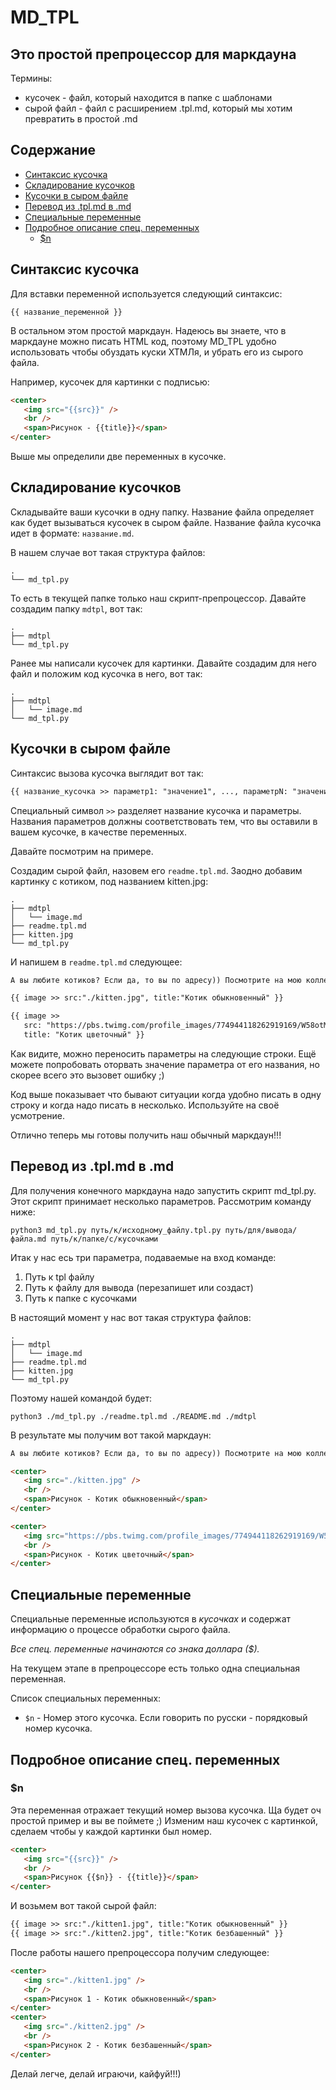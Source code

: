 # MD_TPL
## Это простой препроцессор для маркдауна

Термины:
- кусочек - файл, который находится в папке с шаблонами
- сырой файл - файл с расширением .tpl.md, который мы хотим превратить в простой .md

## Содержание
- [Синтаксис кусочка](#синтаксис-кусочка)
- [Складирование кусочков](#складирование-кусочков)
- [Кусочки в сыром файле](#кусочки-в-сыром-файле)
- [Перевод из .tpl.md в .md](#перевод-из-tplmd-в-md)
- [Специальные переменные](#специальные-переменные)
- [Подробное описание спец. переменных](#подробное-описание-спец-переменных)
   - [$n](#n)

## Синтаксис кусочка

Для вставки переменной используется следующий синтаксис:

`{{ название_переменной }}`

В остальном этом простой маркдаун. Надеюсь вы знаете, что в маркдауне можно писать HTML код, поэтому MD_TPL удобно использовать чтобы обуздать куски ХТМЛя, и убрать его из сырого файла.

Например, кусочек для картинки с подписью:
```html
<center>
   <img src="{{src}}" />
   <br />
   <span>Рисунок - {{title}}</span>
</center>
```

Выше мы определили две переменных в кусочке.

## Складирование кусочков

Складывайте ваши кусочки в одну папку. Название файла определяет как будет вызываться кусочек в сыром файле.
Название файла кусочка идет в формате: `название.md`.

В нашем случае вот такая структура файлов:

```
.
└── md_tpl.py
```

То есть в текущей папке только наш скрипт-препроцессор. Давайте создадим папку `mdtpl`, вот так:
```
.
├── mdtpl
└── md_tpl.py
```

Ранее мы написали кусочек для картинки. Давайте создадим для него файл и положим код кусочка в него, вот так:
```
.
├── mdtpl
│   └── image.md
└── md_tpl.py
```

## Кусочки в сыром файле

Синтаксис вызова кусочка выглядит вот так:
```markdown
{{ название_кусочка >> параметр1: "значение1", ..., параметрN: "значениеN" }}
```
Специальный символ `>>` разделяет название кусочка и параметры. Названия параметров должны соответствовать тем, что вы оставили в вашем кусочке, в качестве переменных.

Давайте посмотрим на примере.

Создадим сырой файл, назовем его `readme.tpl.md`. Заодно добавим картинку с котиком, под названием kitten.jpg:
```
.
├── mdtpl
│   └── image.md
├── readme.tpl.md
├── kitten.jpg
└── md_tpl.py
```

И напишем в `readme.tpl.md` следующее:
```markdown
А вы любите котиков? Если да, то вы по адресу)) Посмотрите на мою коллекцию:

{{ image >> src:"./kitten.jpg", title:"Котик обыкновенный" }}

{{ image >> 
   src: "https://pbs.twimg.com/profile_images/774944118262919169/W58otMNV_400x400.jpg", 
   title: "Котик цветочный" }}
```

Как видите, можно переносить параметры на следующие строки. Ещё можете попробовать оторвать значение параметра от его названия, но скорее всего это вызовет ошибку ;)

Код выше показывает что бывают ситуации когда удобно писать в одну строку и когда надо писать в несколько. Используйте на своё усмотрение.

Отлично теперь мы готовы получить наш обычный маркдаун!!!

## Перевод из .tpl.md в .md

Для получения конечного маркдауна надо запустить скрипт md_tpl.py. Этот скрипт принимает несколько параметров. Рассмотрим команду ниже:
```
python3 md_tpl.py путь/к/исходному_файлу.tpl.py путь/для/вывода/файла.md путь/к/папке/с/кусочками
```
Итак у нас есь три параметра, подаваемые на вход команде:
1. Путь к tpl файлу
2. Путь к файлу для вывода (перезапишет или создаст)
3. Путь к папке с кусочками

В настоящий момент у нас вот такая структура файлов:
```
.
├── mdtpl
│   └── image.md
├── readme.tpl.md
├── kitten.jpg
└── md_tpl.py
```

Поэтому нашей командой будет:
```
python3 ./md_tpl.py ./readme.tpl.md ./README.md ./mdtpl
```

В результате мы получим вот такой маркдаун:
```md
А вы любите котиков? Если да, то вы по адресу)) Посмотрите на мою коллекцию:

<center>
   <img src="./kitten.jpg" />
   <br />
   <span>Рисунок - Котик обыкновенный</span>
</center>

<center>
   <img src="https://pbs.twimg.com/profile_images/774944118262919169/W58otMNV_400x400.jpg" />
   <br />
   <span>Рисунок - Котик цветочный</span>
</center>
```

## Специальные переменные

Специальные переменные используются в *кусочках* и содержат информацию о процессе обработки сырого файла. 

*Все спец. переменные начинаются со знака доллара ($).*

На текущем этапе в препроцессоре есть только одна специальная переменная.

Список специальных переменных:

- `$n` - Номер этого кусочка. Если говорить по русски - порядковый номер кусочка.

## Подробное описание спец. переменных
### $n
Эта переменная отражает текущий номер вызова кусочка. Ща будет оч простой пример и вы ве поймете ;)
Изменим наш кусочек с картинкой, сделаем чтобы у каждой картинки был номер.
```html
<center>
   <img src="{{src}}" />
   <br />
   <span>Рисунок {{$n}} - {{title}}</span>
</center>
```

И возьмем вот такой сырой файл:
```markdown
{{ image >> src:"./kitten1.jpg", title:"Котик обыкновенный" }}
{{ image >> src:"./kitten2.jpg", title:"Котик безбашенный" }}
```
После работы нашего препроцессора получим следующее:
```markdown
<center>
   <img src="./kitten1.jpg" />
   <br />
   <span>Рисунок 1 - Котик обыкновенный</span>
</center>
<center>
   <img src="./kitten2.jpg" />
   <br />
   <span>Рисунок 2 - Котик безбашенный</span>
</center>
```

Делай легче, делай играючи, кайфуй!!!)